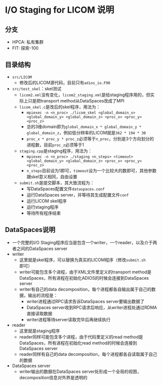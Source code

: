 # I/O Staging for LICOM 说明

## 分支

* HPCA: 私有集群
* FIT: 探索-100

## 目录结构

* `src/LICOM`
    * 修改后的LICOM源代码，目前只有`adios_io.F90`
* `src/test_skel`：skel测试
    * `licom2.xml`没有变化，`licom2_staging.xml`是给staging程序用的，但实际上只是把transport method从DataSpaces改成了MPI
    * `licom_skel.c`是改后的skel程序，用法为：
        * `mpiexec -n <n_proc> ./licom_skel <global_domain_x> <global_domain_y> <global_domain_z> <proc_x> <proc_y> <proc_z>`
        * 总的3维domain即为`global_domain_x * global_domain_y * global_domain_z`，例如低分辨率的LICOM就是`362 * 194 * 30`
        * `proc_x * proc_y * proc_z`必须等于`n_proc`，分别是3个方向划分的进程数，目前`proc_z`必须等于1
    * `staging.cpp`是staging程序，用法为：
        * `mpiexec -n <n_proc> ./staging <n_steps> <timeout> <global_domain_y> <global_domain_z> <proc_x> <proc_y> <proc_z>`
        * `n_steps`目前设为1即可，`timeout`设为一个比较大的数即可，其他参数跟skel意义相同，自由设置
    * `submit.sh`是提交脚本，其大致流程为：
        * 写DataSpaces配置文件`dataspaces.conf`
        * 运行DataSpaces server，并等待其生成配置文件`conf`
        * 运行LICOM skel程序
        * 运行staging程序
        * 等待所有程序结束

## DataSpaces说明

* 一个完整的I/O Staging程序应当是包含一个writer，一个reader，以及介于两者之间的DataSpaces server
* writer
    * 这里就是skel程序，可以替换为真实的LICOM程序（修改`submit.sh`即可）
    * writer可能包含多个进程，由于XML文件里定义的transport method是DataSpaces，所有进程在初始化ADIOS的时候会连接到DataSpaces server
    * writer有自己的data decomposition，每个进程都各自输出属于自己的数据，输出的流程是：
        * writer进程通过RPC请求告诉DataSpaces server要输出数据了
        * DataSpaces server收到RPC请求后响应，从writer进程处通过RDMA直接读取数据
        * writer进程等待server读取完毕后再继续执行
* reader
    * 这里就是staging程序
    * reader同样可能包含多个进程，由于代码里定义的read method是DataSpaces，所有进程在初始化read method的时候会连接到DataSpaces server
    * reader同样有自己的data decomposition，每个进程都各自读取属于自己的数据
* DataSpaces server
    * writer输出的数据在DataSpaces server处形成一个全局的视图，decomposition信息对外界是透明的
